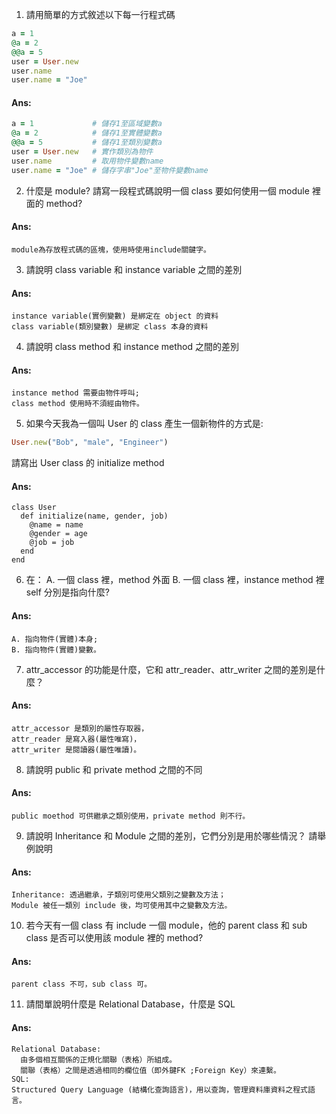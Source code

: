 1. 請用簡單的方式敘述以下每一行程式碼

  ```ruby 
  a = 1 
  @a = 2
  @@a = 5
  user = User.new
  user.name
  user.name = "Joe"
  ```
  #### Ans:
  ```ruby 
  a = 1             # 儲存1至區域變數a
  @a = 2            # 儲存1至實體變數a
  @@a = 5           # 儲存1至類別變數a
  user = User.new   # 實作類別為物件
  user.name         # 取用物件變數name
  user.name = "Joe" # 儲存字串"Joe"至物件變數name
  ```
2. 什麼是 module? 請寫一段程式碼說明一個 class 要如何使用一個 module 裡面的 method?
  #### Ans:
  ```
  module為存放程式碼的區塊，使用時使用include關鍵字。
  ```
3. 請說明 class variable 和 instance variable 之間的差別

  #### Ans:
  ```
  instance variable(實例變數) 是綁定在 object 的資料
  class variable(類別變數) 是綁定 class 本身的資料
  ```
4. 請說明 class method 和 instance method 之間的差別

  #### Ans:
  ```
  instance method 需要由物件呼叫;
  class method 使用時不須經由物件。
  ```
5. 如果今天我為一個叫 User 的 class 產生一個新物件的方式是:
  ```ruby
  User.new("Bob", "male", "Engineer")
  ```
請寫出 User class 的 initialize method

  #### Ans:
  ```
  class User
    def initialize(name, gender, job)
      @name = name
      @gender = age
      @job = job
    end
  end
  ```
6. 在：
  A.  一個 class 裡，method 外面
  B.  一個 class 裡，instance method 裡
  self 分別是指向什麼?
  #### Ans:
  ```
  A. 指向物件(實體)本身;
  B. 指向物件(實體)變數。
  ```
7. attr_accessor 的功能是什麼，它和 attr_reader、attr_writer 之間的差別是什麼？
  #### Ans:
  ```
  attr_accessor 是類別的屬性存取器，
  attr_reader 是寫入器(屬性唯寫)，
  attr_writer 是閱讀器(屬性唯讀)。
  ```
8. 請說明 public 和 private method 之間的不同
  #### Ans:
  ```
  public moethod 可供繼承之類別使用，private method 則不行。
  ```
9. 請說明 Inheritance 和 Module 之間的差別，它們分別是用於哪些情況？ 請舉例說明
  #### Ans:
  ```
  Inheritance: 透過繼承，子類別可使用父類別之變數及方法；
  Module 被任一類別 include 後，均可使用其中之變數及方法。 
  ```
10. 若今天有一個 class 有 include 一個 module，他的 parent class 和 sub class 是否可以使用該 module 裡的 method?
  #### Ans:
  ```
  parent class 不可，sub class 可。
  ```
11. 請間單說明什麼是 Relational Database，什麼是 SQL
  #### Ans:
  ```
  Relational Database:
    由多個相互關係的正規化關聯（表格）所組成。
    關聯（表格）之間是透過相同的欄位值（即外鍵FK ;Foreign Key）來連繫。
  SQL:
  Structured Query Language (結構化查詢語言)，用以查詢，管理資料庫資料之程式語言。
  ```